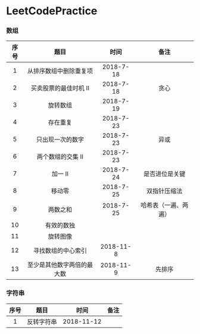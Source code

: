 # LeetCodePractice
### 数组
|序号|题目|时间|备注| 
|:---:|:---:|:----:|:----:|
|1|从排序数组中删除重复项|2018-7-18||
|2|买卖股票的最佳时机 II|2018-7-18|贪心| |
|3|旋转数组|2018-7-19||
|4|存在重复|2018-7-23||
|5|只出现一次的数字|2018-7-23|异或|
|6|两个数组的交集 II|2018-7-23||
|7|加一 II|2018-7-24|是否进位是关键|
|8|移动零|2018-7-25|双指针压缩法|
|9|两数之和|2018-7-25|哈希表（一遍、两遍）|
|10|有效的数独| ||
|11|旋转图像| ||
|12|寻找数组的中心索引|2018-11-8||
|13|至少是其他数字两倍的最大数|2018-11-9|先排序|
### 字符串
|序号|题目|时间|备注| 
|:---:|:---:|:----:|:----:|
|1|反转字符串|2018-11-12||
